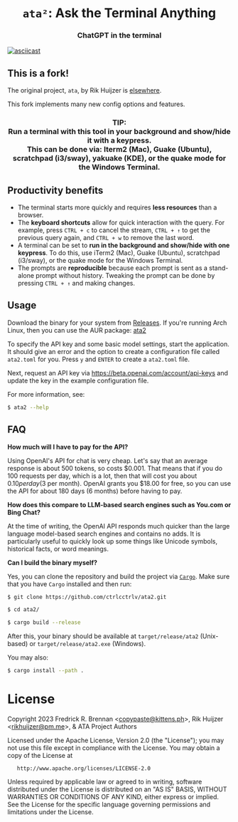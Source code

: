 <h1 align="center"><code>ata²</code>: Ask the Terminal Anything</h1>

<h3 align="center">ChatGPT in the terminal</h3>

[![asciicast](https://asciinema.org/a/sOgAo4BkUXBJTSgyjIZw2mnFr.svg)](https://asciinema.org/a/sOgAo4BkUXBJTSgyjIZw2mnFr)

## This is a fork!

The original project, `ata`, by Rik Huijzer is [elsewhere](https://github.com/rikhuijzer/ata).

This fork implements many new config options and features.

<h3 align=center>
TIP:<br>
  Run a terminal with this tool in your background and show/hide it with a keypress.<br>
    This can be done via: Iterm2 (Mac), Guake (Ubuntu), scratchpad (i3/sway), yakuake (KDE), or the quake mode for the Windows Terminal.
</h3>

## Productivity benefits

- The terminal starts more quickly and requires **less resources** than a browser.
- The **keyboard shortcuts** allow for quick interaction with the query. For example, press `CTRL + c` to cancel the stream, `CTRL + ↑` to get the previous query again, and `CTRL + w` to remove the last word.
- A terminal can be set to **run in the background and show/hide with one keypress**. To do this, use iTerm2 (Mac), Guake (Ubuntu), scratchpad (i3/sway), or the quake mode for the Windows Terminal.
- The prompts are **reproducible** because each prompt is sent as a stand-alone prompt without history. Tweaking the prompt can be done by pressing `CTRL + ↑` and making changes.

## Usage

Download the binary for your system from [Releases](https://github.com/ctrlcctrlv/ata2/releases).
If you're running Arch Linux, then you can use the AUR package: [ata2](https://aur.archlinux.org/packages/ata2)

To specify the API key and some basic model settings, start the application.
It should give an error and the option to create a configuration file called `ata2.toml` for you.
Press `y` and `ENTER` to create a `ata2.toml` file.

Next, request an API key via <https://beta.openai.com/account/api-keys> and update the key in the example configuration file.

For more information, see:

```sh
$ ata2 --help
```

## FAQ

**How much will I have to pay for the API?**

Using OpenAI's API for chat is very cheap.
Let's say that an average response is about 500 tokens, so costs $0.001.
That means that if you do 100 requests per day, which is a lot, then that will cost you about $0.10 per day ($3 per month).
OpenAI grants you $18.00 for free, so you can use the API for about 180 days (6 months) before having to pay.

**How does this compare to LLM-based search engines such as You.com or Bing Chat?**

At the time of writing, the OpenAI API responds much quicker than the large language model-based search engines and contains no adds.
It is particularly useful to quickly look up some things like Unicode symbols, historical facts, or word meanings.

**Can I build the binary myself?**

Yes, you can clone the repository and build the project via [`Cargo`](https://github.com/rust-lang/cargo).
Make sure that you have `Cargo` installed and then run:

```sh
$ git clone https://github.com/ctrlcctrlv/ata2.git

$ cd ata2/

$ cargo build --release
```
After this, your binary should be available at `target/release/ata2` (Unix-based) or `target/release/ata2.exe` (Windows).

You may also:

```sh
$ cargo install --path .
```

# License

   Copyright 2023 Fredrick R. Brennan &lt;copypaste@kittens.ph&gt;, Rik Huijzer &lt;rikhuijzer@pm.me&gt;, &amp; ATA Project Authors

   Licensed under the Apache License, Version 2.0 (the "License");
   you may not use this file except in compliance with the License.
   You may obtain a copy of the License at

       http://www.apache.org/licenses/LICENSE-2.0

   Unless required by applicable law or agreed to in writing, software
   distributed under the License is distributed on an "AS IS" BASIS,
   WITHOUT WARRANTIES OR CONDITIONS OF ANY KIND, either express or implied.
   See the License for the specific language governing permissions and
   limitations under the License.

